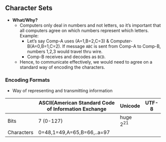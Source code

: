 ## Character Sets
- **What/Why?**
  - Computers only deal in numbers and not letters, so it’s important that all computers agree on which numbers represent which letters. Example:
    - Let’s say Comp-A uses (A=1,B=2,C=3) & Computer-B(A=0,B=1,C=2). If message `ABC` is sent from Comp-A to Comp-B, numbers 1,2,3 would travel thru wire. 
    - Comp-B receives and decodes as `BCD`. 
  - Hence, to communicate effectively, we would need to agree on a standard way of encoding the characters.

### Encoding Formats
- Way of representing and transmitting information

||ASCII(American Standard Code of Information Exchange|Unicode|UTF-8|
|---|---|---|---|
|Bits|7 (0-127)|huge 2<sup>21</sup>||
|Characters|0=48,1=49,A=65,B=66,..a=97||

